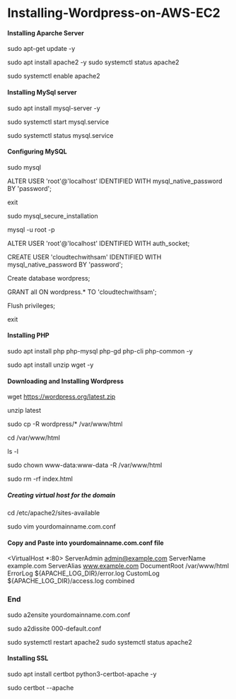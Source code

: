 # Installing-Wordpress-on-AWS-EC2


#### Installing Aparche Server ####
sudo apt-get update -y

sudo apt install apache2 -y
sudo systemctl status apache2

sudo systemctl enable apache2



#### Installing MySql server ####

sudo apt install mysql-server -y

sudo systemctl start mysql.service

sudo systemctl status mysql.service

   

#### Configuring MySQL ####

sudo mysql

ALTER USER 'root'@'localhost' IDENTIFIED WITH mysql_native_password BY 'password';

exit

sudo mysql_secure_installation

mysql -u root -p

ALTER USER 'root'@'localhost' IDENTIFIED WITH auth_socket;

CREATE USER 'cloudtechwithsam' IDENTIFIED WITH mysql_native_password BY 'password';

Create database wordpress;

GRANT all ON wordpress.* TO 'cloudtechwithsam';

Flush privileges;

exit


#### Installing PHP #####

sudo apt install php php-mysql php-gd php-cli php-common -y

sudo apt install unzip wget -y



#### Downloading and Installing Wordpress ####

wget https://wordpress.org/latest.zip

unzip latest

sudo cp -R wordpress/* /var/www/html

cd /var/www/html

ls -l

sudo chown www-data:www-data -R /var/www/html

sudo rm -rf index.html


##### Creating virtual host for the domain #####

cd /etc/apache2/sites-available 

sudo vim yourdomainname.com.conf


#### Copy and Paste into yourdomainname.com.conf file ####

<VirtualHost *:80>
    ServerAdmin admin@example.com
    ServerName example.com
    ServerAlias www.example.com
    DocumentRoot /var/www/html
    ErrorLog ${APACHE_LOG_DIR}/error.log
    CustomLog ${APACHE_LOG_DIR}/access.log combined
</VirtualHost>

### End ####


sudo a2ensite yourdomainname.com.conf

sudo a2dissite 000-default.conf

sudo systemctl restart apache2
sudo systemctl status apache2



#### Installing SSL ####

sudo apt install certbot python3-certbot-apache -y

sudo certbot --apache 
